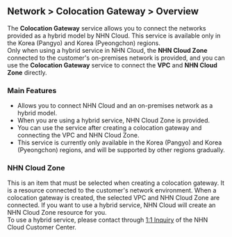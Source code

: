 ## Network > Colocation Gateway > Overview

The **Colocation Gateway** service allows you to connect the networks provided as a hybrid model by NHN Cloud. This service is available only in the Korea (Pangyo) and Korea (Pyeongchon) regions.<br>
Only when using a hybrid service in NHN Cloud, the **NHN Cloud Zone** connected to the customer's on-premises network is provided, and you can use the **Colocation Gateway** service to connect the **VPC** and **NHN Cloud Zone** directly.

### Main Features

* Allows you to connect NHN Cloud and an on-premises network as a hybrid model.
* When you are using a hybrid service, NHN Cloud Zone is provided.
* You can use the service after creating a colocation gateway and connecting the VPC and NHN Cloud Zone.
* This service is currently only available in the Korea (Pangyo) and Korea (Pyeongchon) regions, and will be supported by other regions gradually.

### NHN Cloud Zone

This is an item that must be selected when creating a colocation gateway. It is a resource connected to the customer's network environment. When a colocation gateway is created, the selected VPC and NHN Cloud Zone are connected. If you want to use a hybrid service, NHN Cloud will create an NHN Cloud Zone resource for you.<br>To use a hybrid service, please contact through [1:1 Inquiry](/support/inquiry) of the NHN Cloud Customer Center.
